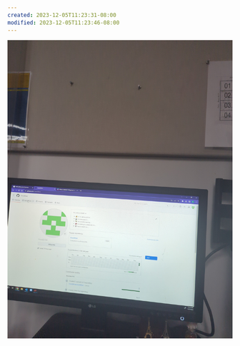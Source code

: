 ```yaml
---
created: 2023-12-05T11:23:31-08:00
modified: 2023-12-05T11:23:46-08:00
---
```


![Image](./de4b86014b6ef00e2be44ed907514432.jpg)
